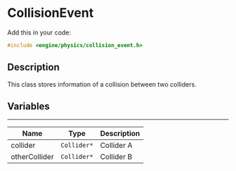 # CollisionEvent

Add this in your code:
```cpp
#include <engine/physics/collision_event.h>
```

## Description

This class stores information of a collision between two colliders.

## Variables

---
| Name | Type | Description |
|-|-|-|
collider | `Collider*` | Collider A
otherCollider | `Collider*` | Collider B